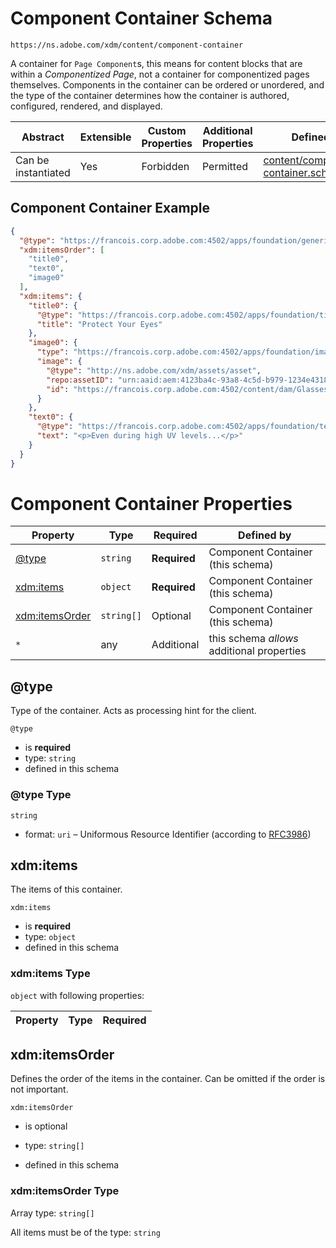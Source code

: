 
# Component Container Schema

```
https://ns.adobe.com/xdm/content/component-container
```

A container for `Page Component`s, this means for content blocks that are within a *Componentized Page*, not a container for componentized pages themselves. Components in the container can be ordered or unordered, and the type of the container determines how the container is authored, configured, rendered, and displayed.

| Abstract | Extensible | Custom Properties | Additional Properties | Defined In |
|----------|------------|-------------------|-----------------------|------------|
| Can be instantiated | Yes | Forbidden | Permitted | [content/component-container.schema.json](content/component-container.schema.json) |

## Component Container Example
```json
{
  "@type": "https://francois.corp.adobe.com:4502/apps/foundation/generic_container",
  "xdm:itemsOrder": [
    "title0",
    "text0",
    "image0"
  ],
  "xdm:items": {
    "title0": {
      "@type": "https://francois.corp.adobe.com:4502/apps/foundation/title",
      "title": "Protect Your Eyes"
    },
    "image0": {
      "type": "https://francois.corp.adobe.com:4502/apps/foundation/image",
      "image": {
        "@type": "http://ns.adobe.com/xdm/assets/asset",
        "repo:assetID": "urn:aaid:aem:4123ba4c-93a8-4c5d-b979-1234e4318185",
        "id": "https://francois.corp.adobe.com:4502/content/dam/Glasses-small.jpg"
      }
    },
    "text0": {
      "@type": "https://francois.corp.adobe.com:4502/apps/foundation/text",
      "text": "<p>Even during high UV levels...</p>"
    }
  }
}
```

# Component Container Properties

| Property | Type | Required | Defined by |
|----------|------|----------|------------|
| [@type](#@type) | `string` | **Required** | Component Container (this schema) |
| [xdm:items](#xdmitems) | `object` | **Required** | Component Container (this schema) |
| [xdm:itemsOrder](#xdmitemsOrder) | `string[]` | Optional | Component Container (this schema) |
| `*` | any | Additional | this schema *allows* additional properties |

## @type

Type of the container. Acts as processing hint for the client.

`@type`
* is **required**
* type: `string`
* defined in this schema

### @type Type


`string`
* format: `uri` – Uniformous Resource Identifier (according to [RFC3986](http://tools.ietf.org/html/rfc3986))






## xdm:items

The items of this container.

`xdm:items`
* is **required**
* type: `object`
* defined in this schema

### xdm:items Type


`object` with following properties:


| Property | Type | Required
|----------|------|----------|






## xdm:itemsOrder

Defines the order of the items in the container. Can be omitted if the order is not important.

`xdm:itemsOrder`
* is optional
* type: `string[]`

* defined in this schema

### xdm:itemsOrder Type


Array type: `string[]`

All items must be of the type:
`string`








